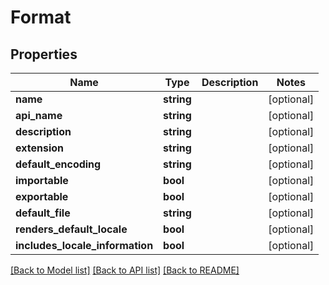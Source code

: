 # Format

## Properties
Name | Type | Description | Notes
------------ | ------------- | ------------- | -------------
**name** | **string** |  | [optional] 
**api_name** | **string** |  | [optional] 
**description** | **string** |  | [optional] 
**extension** | **string** |  | [optional] 
**default_encoding** | **string** |  | [optional] 
**importable** | **bool** |  | [optional] 
**exportable** | **bool** |  | [optional] 
**default_file** | **string** |  | [optional] 
**renders_default_locale** | **bool** |  | [optional] 
**includes_locale_information** | **bool** |  | [optional] 

[[Back to Model list]](../README.md#documentation-for-models) [[Back to API list]](../README.md#documentation-for-api-endpoints) [[Back to README]](../README.md)


